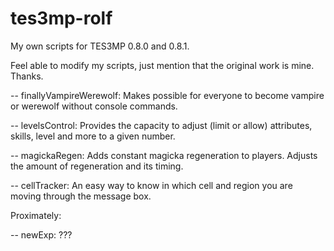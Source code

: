 # tes3mp-rolf
My own scripts for TES3MP 0.8.0 and 0.8.1.

Feel able to modify my scripts, just mention that the original work is mine. Thanks.

-- finallyVampireWerewolf: Makes possible for everyone to become vampire or werewolf without console commands.

-- levelsControl: Provides the capacity to adjust (limit or allow) attributes, skills, level and more to a given number.

-- magickaRegen: Adds constant magicka regeneration to players. Adjusts the amount of regeneration and its timing.

-- cellTracker: An easy way to know in which cell and region you are moving through the message box.

Proximately:

-- newExp: ???
